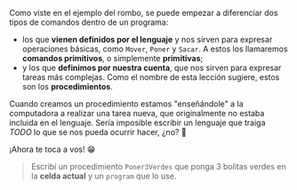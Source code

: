 Como viste en el ejemplo del rombo, se puede empezar a diferenciar dos tipos de comandos dentro de un programa:

- los que **vienen definidos por el lenguaje** y nos sirven para expresar operaciones básicas, como `Mover`, `Poner` y `Sacar`. A estos los llamaremos **comandos primitivos**, o simplemente **primitivas**;
- y los que **definimos por nuestra cuenta**, que nos sirven para expresar tareas más complejas. Como el nombre de esta lección sugiere, estos son los **procedimientos**.

Cuando creamos un procedimiento estamos "enseñándole"  a la computadora a realizar una tarea nueva, que originalmente no estaba incluida en el lenguaje. Sería imposible escribir un lenguaje que traiga _TODO_ lo que se nos pueda ocurrir hacer, ¿no? :thinking:

¡Ahora te toca a vos! :grin:

> Escribí un procedimiento `Poner3Verdes` que ponga 3 bolitas verdes en la **celda actual** y un `program` que lo use. 